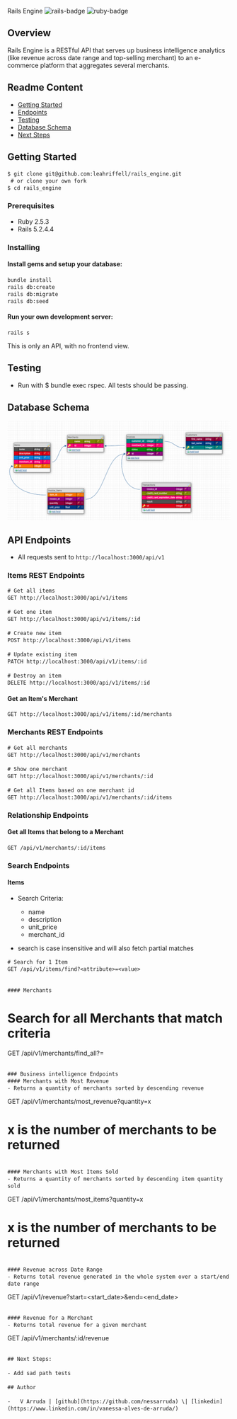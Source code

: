 Rails Engine
![rails-badge](https://img.shields.io/badge/Rails-5.2.4-informational?style=flat-square) ![ruby-badge](https://img.shields.io/badge/Ruby-2.5.3-informational?style=flat-square)

## Overview
Rails Engine is a RESTful API that serves up business intelligence analytics (like revenue across date range and top-selling merchant) to an e-commerce platform that aggregates several merchants.

## Readme Content
- [Getting Started](#getting-started)
- [Endpoints](#endpoints)
- [Testing](#testing)
- [Database Schema](#database-schema)
- [Next Steps](#next-steps)

## Getting Started
```
$ git clone git@github.com:leahriffell/rails_engine.git
 # or clone your own fork
$ cd rails_engine
```

### Prerequisites
- Ruby 2.5.3
- Rails 5.2.4.4

### Installing
#### Install gems and setup your database:
```
bundle install
rails db:create
rails db:migrate
rails db:seed
```
#### Run your own development server:
```
rails s
```

This is only an API, with no frontend view.

## Testing
- Run with $ bundle exec rspec. All tests should be passing.


## Database Schema
![Watch Party](https://github.com/nessaarruda/rails-engine/blob/main/app/images/Screen%20Shot%202021-02-14%20at%202.10.06%20PM.png)

## API Endpoints
- All requests sent to `http://localhost:3000/api/v1`

### Items REST Endpoints
```
# Get all items
GET http://localhost:3000/api/v1/items

# Get one item
GET http://localhost:3000/api/v1/items/:id

# Create new item
POST http://localhost:3000/api/v1/items

# Update existing item
PATCH http://localhost:3000/api/v1/items/:id

# Destroy an item
DELETE http://localhost:3000/api/v1/items/:id
```
#### Get an Item's Merchant
```
GET http://localhost:3000/api/v1/items/:id/merchants
```

### Merchants REST Endpoints
```
# Get all merchants
GET http://localhost:3000/api/v1/merchants

# Show one merchant
GET http://localhost:3000/api/v1/merchants/:id

# Get all Items based on one merchant id
GET http://localhost:3000/api/v1/merchants/:id/items
```

### Relationship Endpoints

#### Get all Items that belong to a Merchant
```
GET /api/v1/merchants/:id/items
```

### Search Endpoints

#### Items
- Search Criteria:
  - name
  - description
  - unit_price
  - merchant_id

- search is case insensitive and will also fetch partial matches

```
# Search for 1 Item
GET /api/v1/items/find?<attribute>=<value>


#### Merchants

```
# Search for all Merchants that match criteria
GET /api/v1/merchants/find_all?<attribute>=<value>
```

### Business intelligence Endpoints
#### Merchants with Most Revenue
- Returns a quantity of merchants sorted by descending revenue
```
GET /api/v1/merchants/most_revenue?quantity=x
# x is the number of merchants to be returned
```

#### Merchants with Most Items Sold
- Returns a quantity of merchants sorted by descending item quantity sold
```
GET /api/v1/merchants/most_items?quantity=x
# x is the number of merchants to be returned
```

#### Revenue across Date Range
- Returns total revenue generated in the whole system over a start/end date range
```
GET /api/v1/revenue?start=<start_date>&end=<end_date>
```

#### Revenue for a Merchant
- Returns total revenue for a given merchant
```
GET /api/v1/merchants/:id/revenue
```

## Next Steps:

- Add sad path tests

## Author

-   V Arruda | [github](https://github.com/nessarruda) \| [linkedin](https://www.linkedin.com/in/vanessa-alves-de-arruda/)
